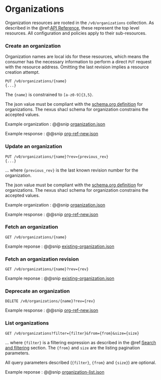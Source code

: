 # Organizations

Organization resources are rooted in the `/v0/organizations` collection.  As described in the
@ref:[API Reference](index.md), these represent the top level resources.  All configuration and policies apply to their
sub-resources.

### Create an organization

Organization names are local ids for these resources, which means the consumer has the necessary information to perform
a direct `PUT` request with the resource address.  Omitting the last revision implies a resource creation attempt.

```
PUT /v0/organizations/{name}
{...}
```

The `{name}` is constrained to `[a-z0-9]{3,5}`.

The json value must be compliant with the [schema.org definition](http://schema.org/Organization) for organizations.
The nexus shacl schema for organization constrains the accepted values.

[//]: # (TODO: embed the nexus shacl schema for organization)

Example organization
:   @@snip [organization.json](../assets/api-reference/organizations/organization.json)

Example response
:   @@snip [org-ref-new.json](../assets/api-reference/organizations/org-ref-new.json)

### Update an organization

```
PUT /v0/organizations/{name}?rev={previous_rev}
{...}
```
... where `{previous_rev}` is the last known revision number for the organization.

The json value must be compliant with the [schema.org definition](http://schema.org/Organization) for organizations.
The nexus shacl schema for organization constrains the accepted values.

[//]: # (TODO: link to embedded organization shacl schema)

Example organization
:   @@snip [organization.json](../assets/api-reference/organizations/organization.json)

Example response
:   @@snip [org-ref-new.json](../assets/api-reference/organizations/org-ref.json)

### Fetch an organization

```
GET /v0/organizations/{name}
```

Example reponse
:   @@snip [existing-organization.json](../assets/api-reference/organizations/existing-organization.json)

### Fetch an organization revision

```
GET /v0/organizations/{name}?rev={rev}
```

Example reponse
:   @@snip [existing-organization.json](../assets/api-reference/organizations/existing-organization.json)


### Deprecate an organization

```
DELETE /v0/organizations/{name}?rev={rev}
```

Example response
:   @@snip [org-ref-new.json](../assets/api-reference/organizations/org-ref.json)

### List organizations

```
GET /v0/organizations?filter={filter}&from={from}&size={size}
```
... where `{filter}` is a filtering expression as described in the
@ref:[Search and filtering](operating-on-resources.md#search-and-filtering) section.  The `{from}` and `size` are
the listing pagination parameters.

All query parameters described (`{filter}`, `{from}` and `{size}`) are optional.

Example reponse
:   @@snip [organization-list.json](../assets/api-reference/organizations/organization-list.json)
